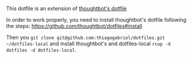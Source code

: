 This dotfile is an extension of [thoughtbot's dotfile](https://github.com/thoughtbot/dotfiles)

In order to work properly, you need to install thoughtbot's dotfile following
the steps: https://github.com/thoughtbot/dotfiles#install

Then you `git clone git@github.com:thiagogabriel/dotfiles.git ~/dotfiles-local` and
install thoughtbot's and dotfiles-local `rcup -d dotfiles -d dotfiles-local`.
